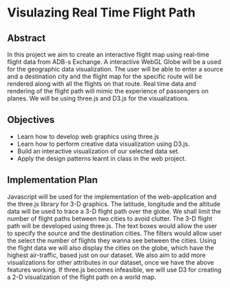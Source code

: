 # Visulazing Real Time Flight Path 


## Abstract
In this project we aim to create an interactive flight map using real-time flight data from ADB-s Exchange. A interactive WebGL Globe will be a used for the geographic data visualization. The user will be able to enter a source and a destination city and the flight map for the specific route will be rendered along with all the flights on that route. Real time data and rendering of the flight path will mimic the experience of passengers on planes. We will be using three.js and D3.js for the visualizations. 
 
## Objectives
* Learn how to develop web graphics using three.js
* Learn how to perform creative data visualization using D3.js.
* Build an interactive visualization of our selected data set. 
* Apply the design patterns learnt in class in the web project.
 
## Implementation Plan
Javascript will be used for the implementation of the web-application and the three.js library for 3-D graphics. The latitude, longitude and the altitude data will be used to trace a 3-D flight path over the globe. We shall limit the number of flight paths between two cities to avoid clutter. The 3-D flight path will be developed using three.js. 
The text boxes would allow the user to specify the source and the destination cities. The filters would allow user the select the number of flights they wanna see between the cities.  Using the flight data we will also display the cities on the globe, which have the highest air-traffic, based just on our dataset. 
We also aim to add more visualizations for other attributes in our dataset, once we have the above features working. If three.js becomes infeasible, we will use D3 for creating a 2-D visualization of the flight path on a world map.

